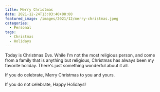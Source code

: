 ```yaml
---
title: Merry Christmas
date: 2021-12-24T13:03:40+00:00
featured_image: /images/2021/12/merry-christmas.jpeg
categories:
  - Personal
tags:
  - Christmas
  - Holidays
---
```


Today is Christmas Eve. While I'm not the most religious person, and come from a family that is anything but religious, Christmas has always been my favorite holiday. There's just something wonderful about it all.

If you do celebrate, Merry Christmas to you and yours.

If you do not celebrate, Happy Holidays!